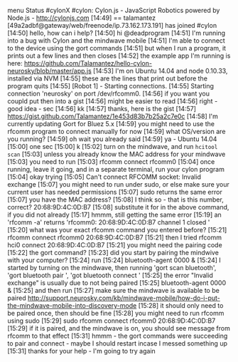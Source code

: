 menu
Status #cylonX
#cylon: Cylon.js - JavaScript Robotics powered by Node.js - http://cylonjs.com
[14:49] == talamantez [49a2adbf@gateway/web/freenode/ip.73.162.173.191] has joined #cylon
[14:50] <deadprogram> hello, how can i help?
[14:50] <talamantez> hi @deadprogram
[14:51] <talamantez> I'm running into a bug with Cylon and the mindwave mobile
[14:51] <talamantez> I'm able to connect to the device using the gort commands
[14:51] <talamantez> but when I run a program, it prints out a few lines and then closes
[14:52] <talamantez> the example app I'm running is here: https://github.com/Talamantez/hello-cylon-neurosky/blob/master/app.js
[14:53] <talamantez> I'm on Ubuntu 14.04 and node 0.10.33, installed via NVM
[14:55] <talamantez> these are the lines that print out before the program quits
[14:55] <talamantez>  [Robot 1] - Starting connections.
[14:55] <talamantez>  Starting connection 'neurosky' on port /dev/rfcomm0.
[14:56] <deadprogram> if you want you coupld put then into a gist
[14:56] <deadprogram> might be easier to read
[14:56] <talamantez> right - good idea - sec
[14:56] <deadprogram> kk
[14:57] <talamantez> thanks, here is the gist
[14:57] <talamantez> https://gist.github.com/Talamantez/1e453d83b7b25a2c7e0c
[14:58] <deadprogram> I'm currently updating Gort for Bluez 5.x
[14:59] <deadprogram> you might need to use the rfcomm program to connect manually for now
[14:59] <deadprogram> what OS/version are you running?
[14:59] <deadprogram> oh wait you already said
[14:59] <talamantez> ya - Ubuntu 14.04
[15:00] <deadprogram> one sec
[15:00] <talamantez> k
[15:02] <deadprogram> turn on the mindwave, and run `hcitool scan`
[15:03] <deadprogram> unless you already know the MAC address for your mindwave
[15:03] <deadprogram> you need to run
[15:03] <deadprogram> rfcomm connect rfcomm0 <MAC>
[15:04] <deadprogram> once running, leave it going, and in a separate terminal, run your cylon program
[15:04] <talamantez> okay trying
[15:05] <talamantez> Can't connect RFCOMM socket: Invalid exchange
[15:07] <deadprogram> you might need to run under sudo, or else make sure your current user has needed permissions
[15:07] <talamantez> sudo returns the same error
[15:07] <deadprogram> you have the MAC address?
[15:08] <talamantez> I think so - that is this number, correct? 20:68:9D:4C:0D:B7
[15:08] <deadprogram> substitute it for <MAC> in the above command, if you did not already
[15:17] <talamantez> hmmm, still getting the same error
[15:19] <talamantez> an 'rfcomm -a' returns 'rfcomm0: 20:68:9D:4C:0D:B7 channel 1 closed '
[15:20] <deadprogram> what was your exact rfcomm command you entered before?
[15:21] <talamantez> rfcomm connect rfcomm0 20:68:9D:4C:0D:B7
[15:21] <talamantez> then I tried rfcomm hci0 connect 20:68:9D:4C:0D:B7
[15:21] <deadprogram> you might need the pairing code
[15:22] <talamantez> the gort command?
[15:23] <deadprogram> did you start by pairing the mindwive with your computer?
[15:24] <deadprogram> run
[15:24] <deadprogram> bluetooth-agent 0000 &
[15:24] <talamantez> I started by turning on the mindwave, then running 'gort scan bluetooth', 'gort bluetooth pair <MAC>', 'got bluetooth connect <MAC>'
[15:25] <deadprogram> the error "Invalid exchange" is usually due to not being paired
[15:25] <deadprogram> bluetooth-agent 0000 &
[15:25] <deadprogram> and then run
[15:27] <deadprogram> make sure the mindwave is available to be paired http://support.neurosky.com/kb/mindwave-mobile/how-do-i-put-the-mindwave-mobile-into-discovery-mode
[15:28] <deadprogram> it should only need to be paired once, then should be fine
[15:28] <deadprogram> you might need to run rfcomm using sudo
[15:29] <deadprogram> sudo rfcomm connect rfcomm0 20:68:9D:4C:0D:B7
[15:29] <deadprogram> if it is paired, and the mindwave is on, you should see message from rfcomm to that effect
[15:31] <talamantez> hmmm - the gort commands were succeeding to pair and connect - maybe I should restart incase I messed something up
[15:31] <talamantez> thanks for your help - I'm going to try again
